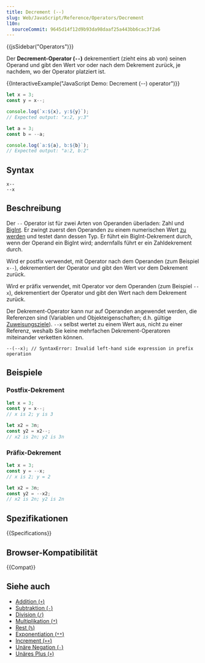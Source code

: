 ```yaml
---
title: Decrement (--)
slug: Web/JavaScript/Reference/Operators/Decrement
l10n:
  sourceCommit: 9645d14f12d9b93da98daaf25a443bb6cac3f2a6
---
```


{{jsSidebar("Operators")}}

Der **Decrement-Operator (`--`)** dekrementiert (zieht eins ab von) seinen Operand und gibt den Wert vor oder nach dem Dekrement zurück, je nachdem, wo der Operator platziert ist.

{{InteractiveExample("JavaScript Demo: Decrement (--) operator")}}

```js interactive-example
let x = 3;
const y = x--;

console.log(`x:${x}, y:${y}`);
// Expected output: "x:2, y:3"

let a = 3;
const b = --a;

console.log(`a:${a}, b:${b}`);
// Expected output: "a:2, b:2"
```

## Syntax

```js-nolint
x--
--x
```

## Beschreibung

Der `--` Operator ist für zwei Arten von Operanden überladen: Zahl und [BigInt](/de/docs/Web/JavaScript/Reference/Global_Objects/BigInt). Er zwingt zuerst den Operanden zu einem numerischen Wert [zu werden](/de/docs/Web/JavaScript/Guide/Data_structures#numeric_coercion) und testet dann dessen Typ. Er führt ein BigInt-Dekrement durch, wenn der Operand ein BigInt wird; andernfalls führt er ein Zahldekrement durch.

Wird er postfix verwendet, mit Operator nach dem Operanden (zum Beispiel `x--`), dekrementiert der Operator und gibt den Wert vor dem Dekrement zurück.

Wird er präfix verwendet, mit Operator vor dem Operanden (zum Beispiel `--x`), dekrementiert der Operator und gibt den Wert nach dem Dekrement zurück.

Der Dekrement-Operator kann nur auf Operanden angewendet werden, die Referenzen sind (Variablen und Objekteigenschaften; d.h. gültige [Zuweisungsziele](/de/docs/Web/JavaScript/Reference/Operators/Assignment)). `--x` selbst wertet zu einem Wert aus, nicht zu einer Referenz, weshalb Sie keine mehrfachen Dekrement-Operatoren miteinander verketten können.

```js-nolint example-bad
--(--x); // SyntaxError: Invalid left-hand side expression in prefix operation
```

## Beispiele

### Postfix-Dekrement

```js
let x = 3;
const y = x--;
// x is 2; y is 3

let x2 = 3n;
const y2 = x2--;
// x2 is 2n; y2 is 3n
```

### Präfix-Dekrement

```js
let x = 3;
const y = --x;
// x is 2; y = 2

let x2 = 3n;
const y2 = --x2;
// x2 is 2n; y2 is 2n
```

## Spezifikationen

{{Specifications}}

## Browser-Kompatibilität

{{Compat}}

## Siehe auch

- [Addition (`+`)](/de/docs/Web/JavaScript/Reference/Operators/Addition)
- [Subtraktion (`-`)](/de/docs/Web/JavaScript/Reference/Operators/Subtraction)
- [Division (`/`)](/de/docs/Web/JavaScript/Reference/Operators/Division)
- [Multiplikation (`*`)](/de/docs/Web/JavaScript/Reference/Operators/Multiplication)
- [Rest (`%`)](/de/docs/Web/JavaScript/Reference/Operators/Remainder)
- [Exponentiation (`**`)](/de/docs/Web/JavaScript/Reference/Operators/Exponentiation)
- [Increment (`++`)](/de/docs/Web/JavaScript/Reference/Operators/Increment)
- [Unäre Negation (`-`)](/de/docs/Web/JavaScript/Reference/Operators/Unary_negation)
- [Unäres Plus (`+`)](/de/docs/Web/JavaScript/Reference/Operators/Unary_plus)

